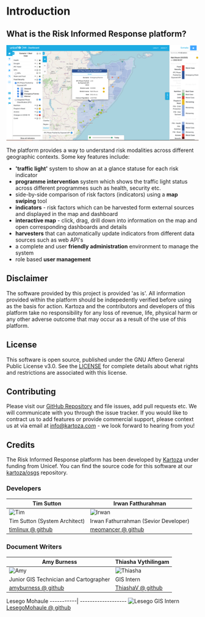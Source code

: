 # Introduction

## What is the Risk Informed Response platform?


![Overview Diagram](img/rir-website.png)


The platform provides a way to understand risk modalities across different geographic contexts. Some key features include:

* **'traffic light'** system to show an at a glance statuse for each risk indicator
* **programme intervention** system which shows the traffic light status across different programmes such as health, security etc.
* side-by-side comparison of risk factors (indicators) using a **map swiping** tool
* **indicators** - risk factors which can be harvested form external sources and displayed in the map and dashboard
* **interactive map** - click, drag, drill down into information on the map and open corresponding dashboards and details
* **harvesters** that can automatically update indicators from different data sources such as web API's
* a complete and user **friendly administration** environment to manage the system
* role based **user management**

## Disclaimer

<div class="admonition warning">
The software provided by this project is provided 'as is'. All information provided 
within the platform should be indepedently verified before using as the basis for
action. Kartoza and the contributors and developers of this platform take no responsibility
for any loss of revenue, life, physical harm or any other adverse outcome that may 
occur as a result of the use of this platform. 
</div>

## License

This software is open source, published under the GNU Affero General Public License v3.0. See the [LICENSE](https://github.com/kartoza/rir-dashboard/blob/develop/LICENSE) for complete details about what rights and restrictions are associated with this license.

## Contributing

Please visit our [GitHub Repository](https://github.com/kartoza/osgs) and file issues, add pull requests etc. We will communicate with you through the issue tracker. If you would like to contract us to add features or provide commercial support, please context us at via email at info@kartoza.com - we look forward to hearing from you!

## Credits

The Risk Informed Response platform has been developed by [Kartoza](https://kartoza.com/en/) under funding from Unicef. 
You can find the source code for this software at our [kartoza/osgs](https://github.com/kartoza/osgs) repository.

### Developers


Tim Sutton | Irwan Fatthurahman
-----------| -------------------
![Tim](https://avatars.githubusercontent.com/u/178003?v=4 "Tim")| ![Irwan](https://avatars.githubusercontent.com/u/4530905?v=4 "Irwan")
Tim Sutton (System Architect) | Irwan Fathurrahman (Sevior Developer)
[timlinux @ github](https://github.com/timlinux/) | [meomancer @ github](https://github.com/meomancer)

### Document Writers

Amy Burness | Thiasha Vythilingam 
-----------| -------------------
![Amy](https://avatars.githubusercontent.com/u/77841514?v=4 "Amy")| ![Thiasha](https://avatars.githubusercontent.com/u/98025261?v=4 "Thiasha") 
Junior GIS Technician and Cartographer| GIS Intern 
[amyburness @ github](https://github.com/amyburness/)| [ThiashaV @ github](https://github.com/ThiashaV) 

Lesego Mohaule
-----------| -------------------
![Lesego](https://avatars.githubusercontent.com/u/69116236?v=4 "Lesego")
 GIS Intern
[LesegoMohaule @ github](https://github.com/LesegoMohaule)



